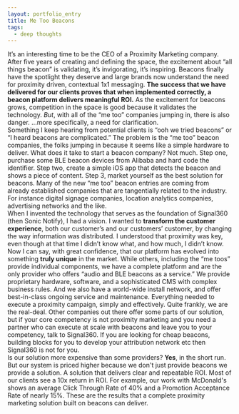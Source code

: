 ```yaml
---
layout: portfolio_entry
title: Me Too Beacons
tags:
  - deep thoughts
---
```


It’s an interesting time to be the CEO of a Proximity Marketing company. After five years of creating and defining the space, the excitement about “all things beacon” is validating, it’s invigorating, it’s inspiring. Beacons finally have the spotlight they deserve and large brands now understand the need for proximity driven, contextual 1x1 messaging. **The success that we have delivered for our clients proves that when implemented correctly, a beacon platform delivers meaningful ROI.** As the excitement for beacons grows, competition in the space is good because it validates the technology. *But*, with all of the “me too” companies jumping in, there is also danger. ...more specifically, a need for clarification.
<br>
Something I keep hearing from potential clients is “ooh we tried beacons” or “I heard beacons are complicated.” The problem is the “me too” beacon companies, the folks jumping in because it seems like a simple hardware to deliver. What does it take to start a beacon company? Not much. Step one, purchase some BLE beacon devices from Alibaba and hard code the identifier. Step two, create a simple iOS app that detects the beacon and shows a piece of content. Step 3, market yourself as the best solution for beacons. Many of the new “me too” beacon entries are coming from already established companies that are tangentially related to the industry. For instance digital signage companies, location analytics companies, advertising networks and the like.
<br>
When I invented the technology that serves as the foundation of Signal360 (then Sonic Notify), I had a vision. I wanted to **transform the customer experience**, both our customer’s and our customers’ customer, by changing the way information was distributed. I understood that proximity was key, even though at that time I didn’t know what, and how much, I didn’t know. Now I can say, with great confidence, that our platform has evolved into something **truly unique** in the market. While others, including the “me toos” provide individual components, we have a complete platform and are the only provider who offers “audio and BLE beacons as a service.” We provide proprietary hardware, software, and a sophisticated CMS with complex business rules. And we also have a world-wide install network, and offer best-in-class ongoing service and maintenance. Everything needed to execute a proximity campaign, simply and effectively. Quite frankly, we are the real-deal. Other companies out there offer some parts of our solution, but if your core competency is not proximity marketing and you need a partner who can execute at scale with beacons and leave you to your competency, talk to Signal360. If you are looking for cheap beacons, building blocks for you to develop your attribution network etc then Signal360 is not for you.
<br>
Is our solution more expensive than some providers? **Yes**, in the short run. But our system is priced higher because we don't just provide beacons we provide a solution. A solution that delivers clear and repeatable ROI. Most of our clients see a 10x return in ROI. For example, our work with McDonald's shows an average Click Through Rate of 40% and a Promotion Acceptance Rate of nearly 15%. These are the results that a complete proximity marketing solution built on beacons can deliver.
